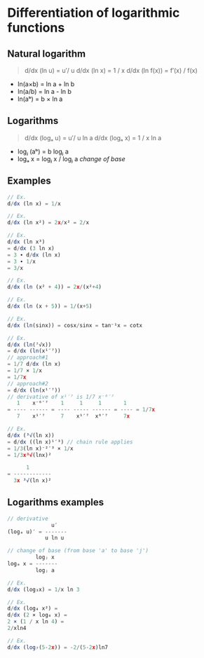 # Differentiation of logarithmic functions

## Natural logarithm

>d/dx (ln u) = u′/ u
>d/dx (ln x) = 1 / x
>d/dx (ln f(x)) = f′(x) / f(x)

- ln(a×b) = ln a + ln b
- ln(a/b) = ln a - ln b
- ln(aᵇ) = b × ln a

## Logarithms

>d/dx (logₐ u) = u′/ u ln a
>d/dx (logₐ x) = 1 / x ln a

- logⱼ (aᵇ) = b logⱼ a
- logₐ x = logⱼ x / logⱼ a *change of base*


## Examples

```js
// Ex.
d/dx (ln x) = 1/x

// Ex.
d/dx (ln x²) = 2x/x² = 2/x

// Ex.
d/dx (ln x³)
= d/dx (3 ln x)
= 3 ∙ d/dx (ln x)
= 3 ∙ 1/x
= 3/x

// Ex.
d/dx (ln (x² + 4)) = 2x/(x²+4)

// Ex.
d/dx (ln (x + 5)) = 1/(x+5)

// Ex.
d/dx (ln(sinx)) = cosx/sinx = tan⁻¹x = cotx

// Ex.
d/dx (ln(⁷√x)) 
= d/dx (ln(x¹′⁷))
// approach#1
= 1/7 d/dx (ln x)
= 1/7 × 1/x
= 1/7x
// approach#2
= d/dx (ln(x¹′⁷))
// derivative of x¹′⁷ is 1/7 x⁻⁶′⁷
   1    x⁻⁶′⁷    1     1     1       1
= ---- ------ = ---- ----- ------ = ---- = 1/7x
   7    x¹′⁷     7    x¹′⁷  x⁶′⁷     7x

// Ex.
d/dx (³√(ln x))
= d/dx ((ln x)¹′³) // chain rule applies
= 1/3(ln x)⁻²′³ × 1/x
= 1/3x³√(lnx)²

      1
= ------------
  3x ³√(ln x)²
```

## Logarithms examples

```js
// derivative
              u′
(logₐ u)′ = -------
            u ln u

// change of base (from base 'a' to base 'j')
         logⱼ x
logₐ x = -------
         logⱼ a

// Ex.
d/dx (log₃x) = 1/x ln 3

// Ex.
d/dx (log₄ x²) =
d/dx (2 × log₄ x) =
2 × (1 / x ln 4) =
2/xln4

// Ex.
d/dx (log₇(5-2x)) = -2/(5-2x)ln7

```
